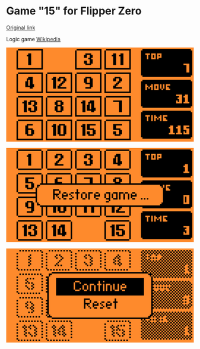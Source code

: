 
# Game "15" for Flipper Zero

[Original link](https://github.com/x27/flipperzero-game15)

Logic game [Wikipedia](https://en.wikipedia.org/wiki/15_puzzle)

![Game screen](images/Game15.png)

![Restore game](images/Game15Restore.png)

![Popoup](images/Game15Popup.png)

